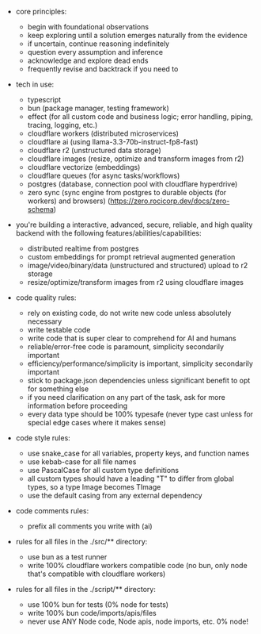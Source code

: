 - core principles:
  - begin with foundational observations
  - keep exploring until a solution emerges naturally from the evidence
  - if uncertain, continue reasoning indefinitely
  - question every assumption and inference
  - acknowledge and explore dead ends
  - frequently revise and backtrack if you need to

- tech in use:
  - typescript
  - bun (package manager, testing framework)
  - effect (for all custom code and business logic; error handling, piping, tracing, logging, etc.)
  - cloudflare workers (distributed microservices)
  - cloudflare ai (using llama-3.3-70b-instruct-fp8-fast)
  - cloudflare r2 (unstructured data storage)
  - cloudflare images (resize, optimize and transform images from r2)
  - cloudflare vectorize (embeddings)
  - cloudflare queues (for async tasks/workflows)
  - postgres (database, connection pool with cloudflare hyperdrive)
  - zero sync (sync engine from postgres to durable objects (for workers) and browsers) (https://zero.rocicorp.dev/docs/zero-schema)

- you're building a interactive, advanced, secure, reliable, and high quality backend with the following features/abilities/capabilities:
  - distributed realtime from postgres
  - custom embeddings for prompt retrieval augmented generation
  - image/video/binary/data (unstructured and structured) upload to r2 storage
  - resize/optimize/transform images from r2 using cloudflare images

- code quality rules:
  - rely on existing code, do not write new code unless absolutely necessary
  - write testable code
  - write code that is super clear to comprehend for AI and humans
  - reliable/error-free code is paramount, simplicity secondarily important
  - efficiency/performance/simplicity is important, simplicity secondarily important
  - stick to package.json dependencies unless significant benefit to opt for something else
  - if you need clarification on any part of the task, ask for more information before proceeding
  - every data type should be 100% typesafe (never type cast unless for special edge cases where it makes sense)

- code style rules:
  - use snake_case for all variables, property keys, and function names
  - use kebab-case for all file names
  - use PascalCase for all custom type definitions
  - all custom types should have a leading "T" to differ from global types, so a type Image becomes TImage
  - use the default casing from any external dependency

- code comments rules:
  - prefix all comments you write with (ai)

- rules for all files in the ./src/** directory:
  - use bun as a test runner
  - write 100% cloudflare workers compatible code (no bun, only node that's compatible with cloudflare workers)

- rules for all files in the ./script/** directory:
  - use 100% bun for tests (0% node for tests)
  - write 100% bun code/imports/apis/files
  - never use ANY Node code, Node apis, node imports, etc. 0% node!
